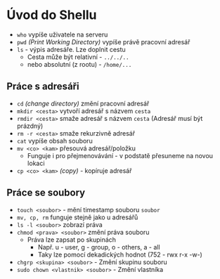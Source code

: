 # Úvod do Shellu
- `who` vypíše uživatele na serveru
- `pwd` *(Print Working Directory)* vypíše právě pracovní adresář
- `ls` - výpis adresáře. Lze doplnit cestu
	- Cesta může být relativní - `../../..`
	- nebo absolutní (z rootu) - `/home/...`

## Práce s adresáři
- `cd` *(change directory)* změní pracovní adresář
- `mkdir <cesta>` vytvoří adresář s názvem `cesta`
- `rmdir <cesta>` smaže adresář s názvem `cesta` (Adresář musí být prázdný)
- `rm -r <cesta>` smaže rekurzivně adresář
- `cat` vypíše obsah souboru
- `mv <co> <kam>` přesouvá adresář/položku
	- Funguje i pro přejmenovávání - v podstatě přesuneme na novou lokaci
- `cp <co> <kam>` *(copy)* - kopíruje adresář

## Práce se soubory
- `touch <soubor>` - mění timestamp souboru `soubor`
- `mv, cp, rm` funguje stejně jako u adresářů
- `ls -l <soubor>` zobrazí práva
- `chmod <prava> <soubor>` změní práva souboru
	- Práva lze zapsat po skupinách
		- Např. u - user, g - group, o - others, a - all
		- Taky lze pomocí dekadických hodnot (752 - rwx r-x -w-)
- `chgrp <skupina> <soubor>` - Změní skupinu souboru
- `sudo chown <vlastnik> <soubor>` - Změní vlastníka